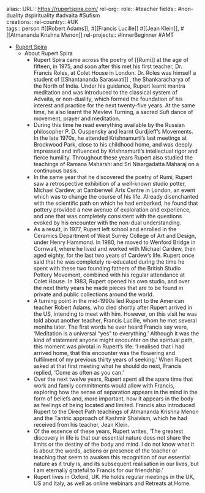 alias::
URL:: https://rupertspira.com/
rel-org::
role:: #teacher 
fields:: #non-duality #spirituality #advaita #Sufism  
creations:: 
rel-country:: #UK  
tags:: person #[[Robert Adams]], #[[Francis Lucille]] #[[Jean Klein]], #[[Atmananda Krishna Menon]]
rel-projects:: #InnerBeginner #AMT 



- [Rupert Spira](https://rupertspira.com/)
	- About Rupert Spira
		- Rupert Spira came across the poetry of [[Rumi]] at the age of fifteen, in 1975, and soon after this met his first teacher, Dr. Francis Roles, at Colet House in London. Dr. Roles was himself a student of [[Shantananda Saraswati]] , the Shankaracharya of the North of India. Under his guidance, Rupert learnt mantra meditation and was introduced to the classical system of Advaita, or non-duality, which formed the foundation of his interest and practice for the next twenty-five years. At the same time, he also learnt the Mevlevi Turning, a sacred Sufi dance of movement, prayer and meditation.
		- During this time he read everything available by the Russian philosopher P. D. Ouspensky and learnt Gurdjieff’s Movements. In the late 1970s, he attended Krishnamurti’s last meetings at Brockwood Park, close to his childhood home, and was deeply impressed and influenced by Krishnamurti’s intellectual rigor and fierce humility. Throughout these years Rupert also studied the teachings of Ramana Maharshi and Sri Nisargadatta Maharaj on a continuous basis.
		- In the same year that he discovered the poetry of Rumi, Rupert saw a retrospective exhibition of a well-known studio potter, Michael Cardew, at Camberwell Arts Centre in London, an event which was to change the course of his life. Already disenchanted with the scientific path on which he had embarked, he found that pottery provided a new avenue of exploration and experience, and one that was completely consistent with the questions evoked by his encounter with the non-dual understanding.
		- As a result, in 1977, Rupert left school and enrolled in the Ceramics Department of West Surrey College of Art and Design, under Henry Hammond. In 1980, he moved to Wenford Bridge in Cornwall, where he lived and worked with Michael Cardew, then aged eighty, for the last two years of Cardew’s life. Rupert once said that he was completely re-educated during the time he spent with these two founding fathers of the British Studio Pottery Movement, combined with his regular attendance at Colet House. In 1983, Rupert opened his own studio, and over the next thirty years he made pieces that are to be found in private and public collections around the world.
		- A turning point in the mid-1990s led Rupert to the American teacher Robert Adams, who died shortly after Rupert arrived in the US, intending to meet with him. However, on this visit he was told about another teacher, Francis Lucille, whom he met several months later. The first words he ever heard Francis say were, ‘Meditation is a universal “yes” to everything.’ Although it was the kind of statement anyone might encounter on the spiritual path, this moment was pivotal in Rupert’s life: ‘I realised that I had arrived home, that this encounter was the flowering and fulfilment of my previous thirty years of seeking.’ When Rupert asked at that first meeting what he should do next, Francis replied, ‘Come as often as you can.’
		- Over the next twelve years, Rupert spent all the spare time that work and family commitments would allow with Francis, exploring how the sense of separation appears in the mind in the form of beliefs and, more important, how it appears in the body as feelings of being located and limited. Francis also introduced Rupert to the Direct Path teachings of Atmananda Krishna Menon and the Tantric approach of Kashmir Shaivism, which he had received from his teacher, Jean Klein.
		- Of the essence of these years, Rupert writes, ‘The greatest discovery in life is that our essential nature does not share the limits or the destiny of the body and mind. I do not know what it is about the words, actions or presence of the teacher or teaching that seem to awaken this recognition of our essential nature as it truly is, and its subsequent realisation in our lives, but I am eternally grateful to Francis for our friendship.’
		- Rupert lives in Oxford, UK. He holds regular meetings in the UK, US and Italy, as well as online webinars and Retreats at Home.